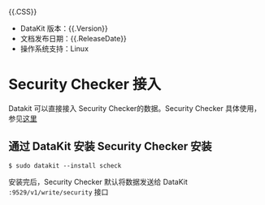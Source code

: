 {{.CSS}}

- DataKit 版本：{{.Version}}
- 文档发布日期：{{.ReleaseDate}}
- 操作系统支持：Linux

# Security Checker 接入

Datakit 可以直接接入 Security Checker的数据。Security Checker 具体使用，参见[这里](https://www.yuque.com/dataflux/sec_checker/scheck-install) 

## 通过 DataKit 安装 Security Checker 安装

```shell
$ sudo datakit --install scheck
```

安装完后，Security Checker 默认将数据发送给 DataKit `:9529/v1/write/security` 接口
